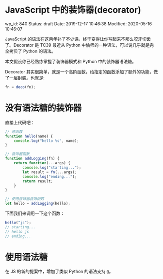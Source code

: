 # JavaScript 中的装饰器(decorator)


wp_id: 840
Status: draft
Date: 2019-12-17 10:46:38
Modified: 2020-05-16 10:46:07


JavaScript 的语法在这两年补了不少课，终于变得让你写起来不那么咬牙切齿了。Decorator 是 TC39 最近从 Python 中偷师的一种语法，可以说几乎就是完全拷贝了 Python 的语法。

本文假设你已经熟练掌握了装饰器模式和 Python 中的装饰器语法糖。

Decorator 其实很简单，就是一个高阶函数，给指定的函数添加了额外的功能，做了一层封装。也就是:

```javascript
fn = deco(fn);
```

# 没有语法糖的装饰器

直接上代码吧：

```javascript
// 原函数
function hello(name) {
    console.log("hello %s", name);
}

// 装饰器函数
function addLogging(fn) {
    return function(...args) {
        console.log("starting...");
        let result = fn(...args);
        console.log("ending...");
        return result;
    }
}

// 使用装饰器装饰函数
let hello = addLogging(hello);
```

下面我们来调用一下这个函数：

```javascript
hello("js");
// starting...
// hello js
// ending...
```

# 使用语法糖

在 JS 的新的提案中，增加了类似 Python 的语法支持 `@`。
